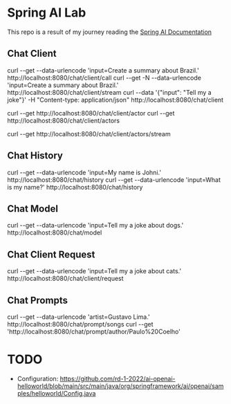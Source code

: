 # Spring AI Lab

This repo is a result of my journey reading the [Spring AI Documentation](https://spring.io/projects/spring-ai)

## Chat Client 

curl --get --data-urlencode 'input=Create a summary about Brazil.' http://localhost:8080/chat/client/call
curl --get -N --data-urlencode 'input=Create a summary about Brazil.' http://localhost:8080/chat/client/stream
curl --data '{"input": "Tell my a joke"}' -H "Content-type: application/json"  http://localhost:8080/chat/client

curl --get http://localhost:8080/chat/client/actor
curl --get http://localhost:8080/chat/client/actors

curl --get http://localhost:8080/chat/client/actors/stream


## Chat History

curl --get --data-urlencode 'input=My name is Johni.' http://localhost:8080/chat/history
curl --get --data-urlencode 'input=What is my name?' http://localhost:8080/chat/history

## Chat Model

curl --get --data-urlencode 'input=Tell my a joke about dogs.' http://localhost:8080/chat/model

## Chat Client Request

curl --get --data-urlencode 'input=Tell my a joke about cats.' http://localhost:8080/chat/client/request

## Chat Prompts

curl --get --data-urlencode 'artist=Gustavo Lima.' http://localhost:8080/chat/prompt/songs
curl --get 'http://localhost:8080/chat/prompt/author/Paulo%20Coelho'

# TODO 

- Configuration: https://github.com/rd-1-2022/ai-openai-helloworld/blob/main/src/main/java/org/springframework/ai/openai/samples/helloworld/Config.java

